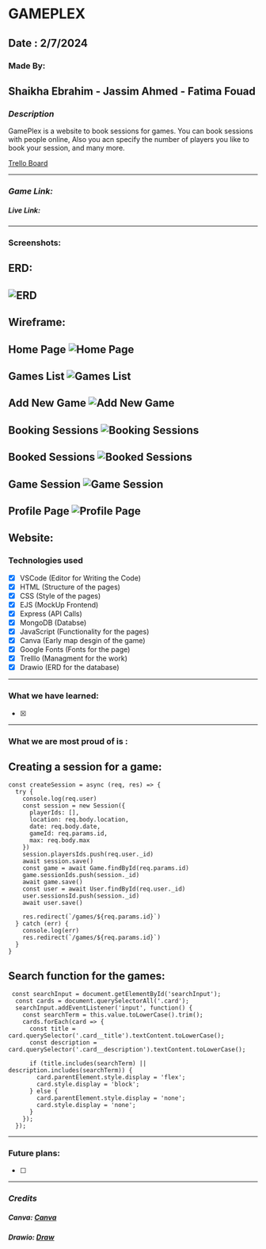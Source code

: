 # GAMEPLEX

## Date : 2/7/2024

### Made By:  
## Shaikha Ebrahim  - Jassim Ahmed  - Fatima Fouad

### **_Description_**
GamePlex is a website to book sessions for games.
You can book sessions with people online, Also you acn specify the number of players you like to book your session, and many more.


[Trello Board](https://trello.com/b/YZLaovCr/gameplex
)

---
### **_Game Link:_**
##### Live Link:
---
### Screenshots:
## ERD:
## ![ERD](Gameplex.drawio.png)
## Wireframe:
## Home Page  ![Home Page](P1.png)
## Games List ![Games List](P2.png)
## Add New Game ![Add New Game](P5.png)
## Booking Sessions ![Booking Sessions](P4.png)
## Booked Sessions ![Booked Sessions](P6.png)
## Game Session ![Game Session](P3.png)
## Profile Page ![Profile Page](P7.png)

## Website:


### Technologies used

- [x] VSCode (Editor for Writing the Code)
- [x] HTML (Structure of the pages)
- [x] CSS (Style of the pages)
- [x] EJS (MockUp Frontend)
- [x] Express (API Calls)
- [x] MongoDB (Databse)
- [x] JavaScript (Functionality for the pages)
- [x] Canva (Early map desgin of the game)
- [x] Google Fonts (Fonts for the page)
- [x] Trelllo (Managment for the work)
- [x] Drawio (ERD for the database)

---
### What we have learned:

- [x] 

---
### What we are most proud of is :
## Creating a session for a game:
```
const createSession = async (req, res) => {
  try {
    console.log(req.user)
    const session = new Session({
      playerIds: [],
      location: req.body.location,
      date: req.body.date,
      gameId: req.params.id,
      max: req.body.max
    })
    session.playersIds.push(req.user._id)
    await session.save()
    const game = await Game.findById(req.params.id)
    game.sessionIds.push(session._id)
    await game.save()
    const user = await User.findById(req.user._id)
    user.sessionsId.push(session._id)
    await user.save()

    res.redirect(`/games/${req.params.id}`)
  } catch (err) {
    console.log(err)
    res.redirect(`/games/${req.params.id}`)
  }
}
```

## Search function for the games:
```
 const searchInput = document.getElementById('searchInput');
  const cards = document.querySelectorAll('.card');
  searchInput.addEventListener('input', function() {
    const searchTerm = this.value.toLowerCase().trim();
    cards.forEach(card => {
      const title = card.querySelector('.card__title').textContent.toLowerCase();
      const description = card.querySelector('.card__description').textContent.toLowerCase();
    
      if (title.includes(searchTerm) || description.includes(searchTerm)) {
        card.parentElement.style.display = 'flex'; 
        card.style.display = 'block'; 
      } else {
        card.parentElement.style.display = 'none'; 
        card.style.display = 'none'; 
      }
    });
  });

```
---
### Future plans:

- [ ] 


---
### **_Credits_**

##### Canva: [Canva](https://www.canva.com/)
##### Drawio: [Draw](https://app.diagrams.net/)

